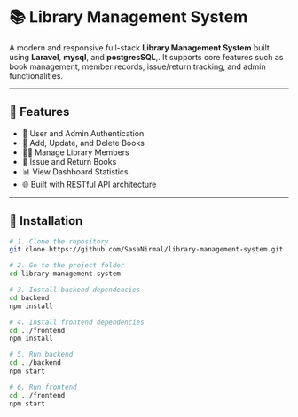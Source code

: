 # 📚 Library Management System

A modern and responsive full-stack **Library Management System** built using **Laravel**, **mysql**, and **postgresSQL**,. It supports core features such as book management, member records, issue/return tracking, and admin functionalities.

---

## 🚀 Features

- 🔐 User and Admin Authentication
- 📖 Add, Update, and Delete Books
- 🧑‍💼 Manage Library Members
- 🔁 Issue and Return Books
- 📊 View Dashboard Statistics
- 🌐 Built with RESTful API architecture

---

## 🧪 Installation

```bash
# 1. Clone the repository
git clone https://github.com/SasaNirmal/library-management-system.git

# 2. Go to the project folder
cd library-management-system

# 3. Install backend dependencies
cd backend
npm install

# 4. Install frontend dependencies
cd ../frontend
npm install

# 5. Run backend
cd ../backend
npm start

# 6. Run frontend
cd ../frontend
npm start
